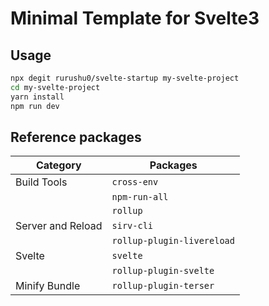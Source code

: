 # Minimal Template for Svelte3

## Usage

```bash
npx degit rurushu0/svelte-startup my-svelte-project
cd my-svelte-project
yarn install
npm run dev
```

## Reference packages

| Category          | Packages                   |
| ----------------- | -------------------------- |
| Build Tools       | `cross-env`                |
|                   | `npm-run-all`              |
|                   | `rollup`                   |
| Server and Reload | `sirv-cli`                 |
|                   | `rollup-plugin-livereload` |
| Svelte            | `svelte`                   |
|                   | `rollup-plugin-svelte`     |
| Minify Bundle     | `rollup-plugin-terser`     |
